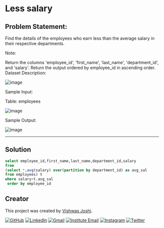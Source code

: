 
# Less salary

## Problem Statement:

Find the details of the employees who earn less than the average salary in their respective departments.

Note:

Return the columns 'employee_id', 'first_name', 'last_name', 'department_id', and 'salary'.
Return the output ordered by employee_id in ascending order.
Dataset Description:

![image](https://github.com/vishwasjoshi2019/DSML/assets/98074283/5d00c2e4-7459-421a-8e04-301825eafa63)


Sample Input:

Table: employees

![image](https://github.com/vishwasjoshi2019/DSML/assets/98074283/af251e02-0560-463a-9b2c-53776310d480)


Sample Output:

![image](https://github.com/vishwasjoshi2019/DSML/assets/98074283/7d9e6513-b749-4ba9-b6ff-e0ee5f2d0a89)

---

## Solution

```sql
select employee_id,first_name,last_name,department_id,salary
from
(select *,avg(salary) over(partition by department_id) as avg_sal
from employees) t
where salary<t.avg_sal
 order by employee_id
```
## Creator

This project was created by [Vishwas Joshi](https://github.com/vishwasjoshi2019).


[![GitHub](https://img.shields.io/badge/GitHub-%40vishwasjoshi2019-blue)](https://github.com/vishwasjoshi2019)
[![LinkedIn](https://img.shields.io/badge/LinkedIn-%40vishwasjoshi2019-blue)](https://www.linkedin.com/in/vishwasjoshi2019/)
[![Gmail](https://img.shields.io/badge/Gmail-vishwasjoshi2019%40gmail.com-red)](mailto:vishwasjoshi2019@gmail.com)
[![Institute Email](https://img.shields.io/badge/Institute%20Email-vishwas.j%40iitgn.ac.in-red)](mailto:vishwas.j@iitgn.ac.in)
[![Instagram](https://img.shields.io/badge/Instagram-%40cursed__geek-orange)](https://www.instagram.com/cursed_geek/)
[![Twitter](https://img.shields.io/badge/Twitter-%40Vishwas79116150-blue)](https://twitter.com/Vishwas79116150)


